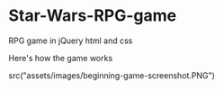 # Star-Wars-RPG-game
RPG game in jQuery html and css

Here's how the game works

src("assets/images/beginning-game-screenshot.PNG")